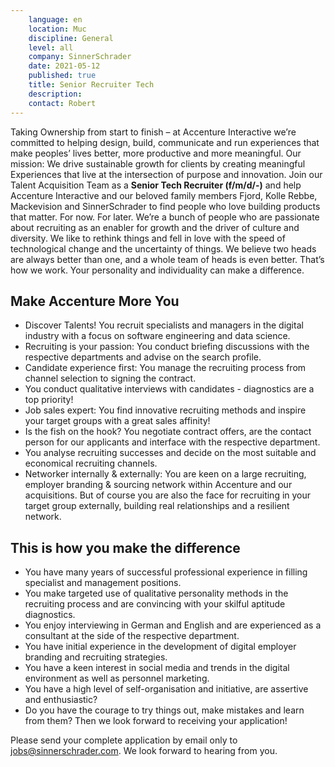 ```yaml
---
    language: en
    location: Muc
    discipline: General
    level: all
    company: SinnerSchrader
    date: 2021-05-12
    published: true
    title: Senior Recruiter Tech
    description: 
    contact: Robert
---
```



Taking Ownership from start to finish – at Accenture Interactive we’re committed to helping design, build, communicate and run experiences that make peoples’ lives better, more productive and more meaningful. Our mission: We drive sustainable growth for clients by creating meaningful Experiences that live at the intersection of purpose and innovation. 
Join our Talent Acquisition Team as a **Senior Tech Recruiter (f/m/d/-)** and help Accenture Interactive and our beloved family members Fjord, Kolle Rebbe, Mackevision and SinnerSchrader to find people who love building products that matter. For now. For later. We’re a bunch of people who are passionate about recruiting as an enabler for growth and the driver of culture and diversity. We like to rethink things and fell in love with the speed of technological change and the uncertainty of things. We believe two heads are always better than one, and a whole team of heads is even better. That’s how we work. Your personality and individuality can make a difference.  
 
## Make Accenture More You 
- Discover Talents! You recruit specialists and managers in the digital industry with a focus on software engineering and data science. 
- Recruiting is your passion: You conduct briefing discussions with the respective departments and advise on the search profile. 
- Candidate experience first: You manage the recruiting process from channel selection to signing the contract. 
- You conduct qualitative interviews with candidates - diagnostics are a top priority! 
- Job sales expert: You find innovative recruiting methods and inspire your target groups with a great sales affinity!
- Is the fish on the hook? You negotiate contract offers, are the contact person for our applicants and interface with the respective department. 
- You analyse recruiting successes and decide on the most suitable and economical recruiting channels. 
- Networker internally & externally: You are keen on a large recruiting, employer branding & sourcing network within Accenture and our acquisitions. But of course you are also the face for recruiting in your target group externally, building real relationships and a resilient network. 

## This is how you make the difference
- You have many years of successful professional experience in filling specialist and management positions. 
- You make targeted use of qualitative personality methods in the recruiting process and are convincing with your skilful aptitude diagnostics. 
- You enjoy interviewing in German and English and are experienced as a consultant at the side of the respective department. 
- You have initial experience in the development of digital employer branding and recruiting strategies. 
- You have a keen interest in social media and trends in the digital environment as well as personnel marketing. 
- You have a high level of self-organisation and initiative, are assertive and enthusiastic?  
- Do you have the courage to try things out, make mistakes and learn from them? Then we look forward to receiving your application! 

Please send your complete application by email only to jobs@sinnerschrader.com. We look forward to hearing from you.
